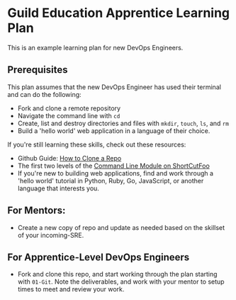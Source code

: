 # Guild Education Apprentice Learning Plan 

This is an example learning plan for new DevOps Engineers. 

## Prerequisites
This plan assumes that the new DevOps Engineer has used their terminal and can do the following: 
* Fork and clone a remote repository 
* Navigate the command line with `cd` 
* Create, list and destroy directories and files with `mkdir`, `touch`, `ls`, and `rm` 
* Build a 'hello world' web application in a language of their choice. 

If you're still learning these skills, check out these resources: 
* Github Guide: [How to Clone a Repo](https://help.github.com/en/articles/cloning-a-repository)
* The first two levels of the [Command Line Module on ShortCutFoo](https://www.shortcutfoo.com/app/dojos/command-line)
* If you're new to building web applications, find and work through a 'hello world' tutorial in Python, Ruby, Go, JavaScript, or another language that interests you. 


## For Mentors: 
* Create a new copy of repo and update as needed based on the skillset of your incoming-SRE.

## For Apprentice-Level DevOps Engineers 
* Fork and clone this repo, and start working through the plan starting with `01-Git`. Note the deliverables, and work with your mentor to setup times to meet and review your work. 
